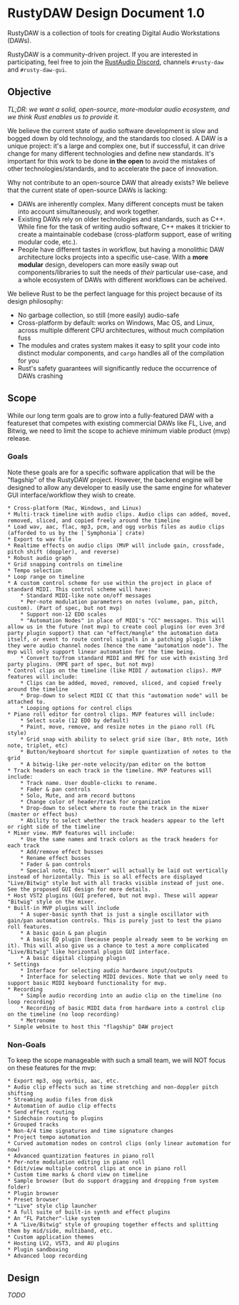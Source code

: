 # RustyDAW Design Document 1.0

RustyDAW is a collection of tools for creating Digital Audio Workstations (DAWs).

RustyDAW is a community-driven project. If you are interested in participating, feel free to join the [RustAudio Discord](https://discord.com/invite/8rPCp9Q), channels `#rusty-daw` and `#rusty-daw-gui`.


## Objective

*TL;DR: we want a solid, open-source, more-modular audio ecosystem, and we think Rust enables us to provide it.*

We believe the current state of audio software development is slow and bogged down by old technology, and the standards too closed. A DAW is a unique project: it's a large and complex one, but if successful, it can drive change for many different technologies and define new standards. It's important for this work to be done **in the open** to avoid the mistakes of other technologies/standards, and to accelerate the pace of innovation.

Why not contribute to an open-source DAW that already exists? We believe that the current state of open-source DAWs is lacking:
 - DAWs are inherently complex. Many different concepts must be taken into account simultaneously, and work together.
 - Existing DAWs rely on older technologies and standards, such as C++. While fine for the task of writing audio software, C++ makes it trickier to create a maintainable codebase (cross-platform support, ease of writing modular code, etc.).
 - People have different tastes in workflow, but having a monolithic DAW architecture locks projects into a specific use-case. With a **more modular** design, developers can more easily swap out components/libraries to suit the needs of *their* particular use-case, and a whole ecosystem of DAWs with different workflows can be acheived.

We believe Rust to be the perfect language for this project because of its design philosophy:
 - No garbage collection, so still (more easily) audio-safe
 - Cross-platform by default: works on Windows, Mac OS, and Linux, across multiple different CPU architectures, without much compilation fuss
 - The modules and crates system makes it easy to split your code into distinct modular components, and `cargo` handles all of the compilation for you
 - Rust's safety guarantees will significantly reduce the occurrence of DAWs crashing


## Scope

While our long term goals are to grow into a fully-featured DAW with a featureset that competes with existing commercial DAWs like FL, Live, and Bitwig, we need to limit the scope to achieve minimum viable product (mvp) release.

### Goals
Note these goals are for a specific software application that will be the "flagship" of the RustyDAW project. However, the backend engine will be designed to allow any developer to easily use the same engine for whatever GUI interface/workflow they wish to create.

    * Cross-platform (Mac, Windows, and Linux)
    * Multi-track timeline with audio clips. Audio clips can added, moved, removed, sliced, and copied freely around the timeline
    * Load wav, aac, flac, mp3, pcm, and ogg vorbis files as audio clips (afforded to us by the [`Symphonia`] crate)
    * Export to wav file
    * Realtime effects on audio clips (MVP will include gain, crossfade, pitch shift (doppler), and reverse)
    * Robust audio graph
    * Grid snapping controls on timeline
    * Tempo selection
    * Loop range on timeline
    * A custom control scheme for use within the project in place of standard MIDI. This control scheme will have:
        * Standard MIDI-like note on/off messages
        * Per-note modulation parameters on notes (volume, pan, pitch, custom). (Part of spec, but not mvp)
        * Support non-12 EDO scales
        * "Automation Nodes" in place of MIDI's "CC" messages. This will allow us in the future (not mvp) to create cool plugins (or even 3rd party plugin support) that can "effect/mangle" the automation data itself, or event to route control signals in a patching plugin like they were audio channel nodes (hence the name "automation node"). The mvp will only support linear automation for the time being.
        * Convert to/from standard MIDI and MPE for use with existing 3rd party plugins. (MPE part of spec, but not mvp)
    * Control clips on the timeline (like MIDI / automation clips). MVP features will include:
        * Clips can be added, moved, removed, sliced, and copied freely around the timeline
        * Drop-down to select MIDI CC that this "automation node" will be attached to.
        * Looping options for control clips
    * Piano roll editor for control clips. MVP features will include:
        * Select scale (12 EDO by default)
        * Paint, move, remove, and resize notes in the piano roll (FL style)
        * Grid snap with ability to select grid size (bar, 8th note, 16th note, triplet, etc)
        * Button/keyboard shortcut for simple quantization of notes to the grid
        * A bitwig-like per-note velocity/pan editor on the bottom
    * Track headers on each track in the timeline. MVP features will include:
        * Track name. User double-clicks to rename.
        * Fader & pan controls
        * Solo, Mute, and arm record buttons
        * Change color of header/track for organization
        * Drop-down to select where to route the track in the mixer (master or effect bus)
        * Ability to select whether the track headers appear to the left or right side of the timeline
    * Mixer view. MVP features will include:
        * Use the same names and track colors as the track headers for each track
        * Add/remove effect busses
        * Rename effect busses
        * Fader & pan controls
        * Special note, this "mixer" will actually be laid out vertically instead of horizontally. This is so all effects are displayed "Live/Bitwig" style but with all tracks visible instead of just one. See the proposed GUI design for more details.
    * Host VST2 plugins (GUI prefered, but not mvp). These will appear "Bitwig" style on the mixer.
    * Built-in MVP plugins will include
        * A super-basic synth that is just a single oscillator with gain/pan automation controls. This is purely just to test the piano roll features.
        * A basic gain & pan plugin
        * A basic EQ plugin (because people already seem to be working on it). This will also give us a chance to test a more complicated "Live/Bitwig" like horizontal plugin GUI interface.
        * A basic digital clipping plugin
    * Settings
        * Interface for selecting audio hardware input/outputs
        * Interface for selecting MIDI devices. Note that we only need to support basic MIDI keyboard functionality for mvp.
    * Recording
        * Simple audio recording into an audio clip on the timeline (no loop recording)
        * Recording of basic MIDI data from hardware into a control clip on the timeline (no loop recording)
        * Metronome
    * Simple website to host this "flagship" DAW project

### Non-Goals
To keep the scope manageable with such a small team, we will NOT focus on these features for the mvp:

    * Export mp3, ogg vorbis, aac, etc.
    * Audio clip effects such as time stretching and non-doppler pitch shifting
    * Streaming audio files from disk
    * Automation of audio clip effects
    * Send effect routing
    * Sidechain routing to plugins
    * Grouped tracks
    * Non-4/4 time signatures and time signature changes
    * Project tempo automation
    * Curved automation nodes on control clips (only linear automation for now)
    * Advanced quantization features in piano roll
    * Per-note modulation editing in piano roll
    * Edit/view multiple control clips at once in piano roll
    * Custom time marks & chord view on timeline
    * Sample browser (but do support dragging and dropping from system folder)
    * Plugin browser
    * Preset browser
    * "Live" style clip launcher
    * A full suite of built-in synth and effect plugins
    * An "FL Patcher"-like system
    * A "Live/Bitwig" style of grouping together effects and splitting them by mid/side, multiband, etc.
    * Custom application themes
    * Hosting LV2, VST3, and AU plugins
    * Plugin sandboxing
    * Advanced loop recording


## Design

*TODO*

[`Symphonia`]: https://github.com/pdeljanov/Symphonia
